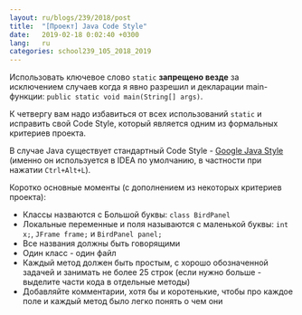 ```yaml
---
layout: ru/blogs/239/2018/post
title:  "[Проект] Java Code Style"
date:   2019-02-18 0:02:40 +0300
lang:   ru
categories: school239_105_2018_2019
---
```


Использовать ключевое слово ```static``` **запрещено везде** за исключением случаев когда я явно разрешил и декларации main-функции: ```public static void main(String[] args)```.

К четвергу вам надо избавиться от всех использований ```static``` и исправить свой Code Style, который является одним из формальных критериев проекта.

В случае Java существует стандартный Code Style - [Google Java Style](https://google.github.io/styleguide/javaguide.html) (именно он используется в IDEA по умолчанию, в частности при нажатии ```Ctrl+Alt+L```).

Коротко основные моменты (с дополнением из некоторых критериев проекта):

 - Классы назваются с Большой буквы: ```class BirdPanel```
 - Локальные переменные и поля называются с маленькой буквы: ```int x;```, ```JFrame frame;``` и ```BirdPanel panel;```
 - Все названия должны быть говорящими
 - Один класс - один файл
 - Каждый метод должен быть простым, с хорошо обозначенной задачей и занимать не более 25 строк (если нужно больше - выделите части кода в отдельные методы)
 - Добавляйте комментарии, хотя бы и коротенькие, чтобы про каждое поле и каждый метод было легко понять о чем они
